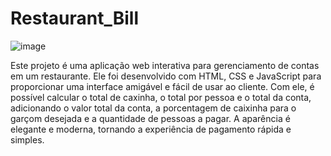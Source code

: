 # Restaurant_Bill
 
![image](https://user-images.githubusercontent.com/99044745/233095717-1b326905-4641-429a-aefd-be04db1e0be4.png)

Este projeto é uma aplicação web interativa para gerenciamento de contas em um restaurante. Ele foi desenvolvido com HTML, CSS e JavaScript para proporcionar uma interface amigável e fácil de usar ao cliente. Com ele, é possível calcular o total de caxinha, o total por pessoa e o total da conta, adicionando o valor total da conta, a porcentagem de caixinha para o garçom desejada e a quantidade de pessoas a pagar. A aparência é elegante e moderna, tornando a experiência de pagamento rápida e simples.
